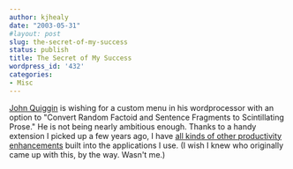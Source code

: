 ```yaml
---
author: kjhealy
date: "2003-05-31"
#layout: post
slug: the-secret-of-my-success
status: publish
title: The Secret of My Success
wordpress_id: '432'
categories:
- Misc
---
```


[John Quiggin](http://mentalspace.ranters.net/quiggin/archives/001038.html) is wishing for a custom menu in his wordprocessor with an option to "Convert Random Factoid and Sentence Fragments to Scintillating Prose." He is not being nearly ambitious enough. Thanks to a handy extension I picked up a few years ago, I have [all kinds of other productivity enhancements](http://www.kieranhealy.org/files/misc/menu-2.html) built into the applications I use. (I wish I knew who originally came up with this, by the way. Wasn't me.)

